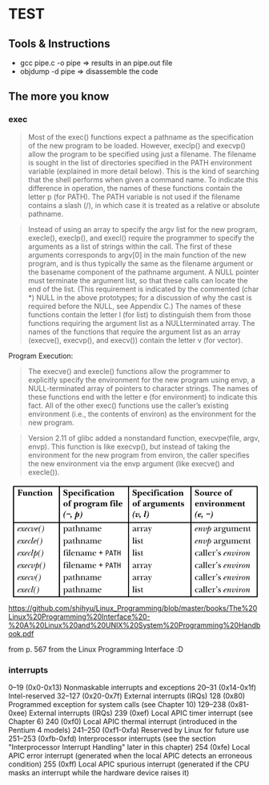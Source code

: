 # TEST

## Tools & Instructions

- gcc pipe.c -o pipe => results in an pipe.out file
- objdump -d pipe => disassemble the code


## The more you know

### exec 

> Most of the exec() functions expect a pathname as the specification of the new program to be loaded. However, execlp() and execvp() allow the program to be specified using just a filename. The filename is sought in the list of directories specified in the PATH environment variable (explained in more detail below). This is the kind of searching that the shell performs when given a command name. To indicate this difference in operation, the names of these functions contain the letter p (for PATH). The PATH variable is not used if the filename contains a slash (/), in which case it is treated as a relative or absolute pathname.

> Instead of using an array to specify the argv list for the new program, execle(), execlp(), and execl() require the programmer to specify the arguments as a list of strings within the call. The first of these arguments corresponds to argv[0] in the main function of the new program, and is thus typically the same as the filename argument or the basename component of the pathname argument. A NULL pointer must terminate the argument list, so that these calls can locate the end of the list. (This requirement is indicated by the commented (char *) NULL in the above prototypes; for a discussion of why the cast is required before the NULL, see Appendix C.) The names of these functions contain the letter l (for list) to distinguish them from those functions requiring the argument list as a NULLterminated array. The names of the functions that require the argument list as an array (execve(), execvp(), and execv()) contain the letter v (for vector).

Program Execution:
> The execve() and execle() functions allow the programmer to explicitly specify the environment for the new program using envp, a NULL-terminated array of pointers to character strings. The names of these functions end with the letter e (for environment) to indicate this fact. All of the other exec() functions use the caller’s existing environment (i.e., the contents of environ) as the environment for the new program.

> Version 2.11 of glibc added a nonstandard function, execvpe(file, argv, envp). This function is like execvp(), but instead of taking the environment for the new program from environ, the caller specifies the new environment via the envp argument (like execve() and execle()).

![](DF834608-8608-4717-A32A-B7A86CE01C7E.jpeg) https://github.com/shihyu/Linux_Programming/blob/master/books/The%20Linux%20Programming%20Interface%20-%20A%20Linux%20and%20UNIX%20System%20Programming%20Handbook.pdf


from p. 567 from the Linux Programming Interface :D

### interrupts

0–19 (0x0-0x13) Nonmaskable interrupts and exceptions
20–31 (0x14-0x1f) Intel-reserved
32–127 (0x20-0x7f)  External interrupts (IRQs)
128 (0x80)  Programmed exception for system calls (see Chapter 10)
129–238 (0x81-0xee) External interrupts (IRQs)
239 (0xef)  Local APIC timer interrupt (see Chapter 6)
240 (0xf0)  Local APIC thermal interrupt (introduced in the Pentium 4 models)
241–250 (0xf1-0xfa) Reserved by Linux for future use
251–253 (0xfb-0xfd) Interprocessor interrupts (see the section "Interprocessor Interrupt Handling" later in this chapter)
254 (0xfe)  Local APIC error interrupt (generated when the local APIC detects an erroneous condition)
255 (0xff)  Local APIC spurious interrupt (generated if the CPU masks an interrupt while the hardware device raises it)
